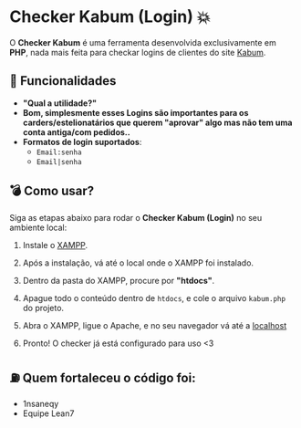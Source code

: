 # Checker Kabum (Login) 💥

O **Checker Kabum** é uma ferramenta desenvolvida exclusivamente em **PHP**, nada mais feita para checkar logins de clientes do site [Kabum](https://kabum.com.br).

## 🧨 Funcionalidades

- **"Qual a utilidade?"**
- **Bom, simplesmente esses Logins são importantes para os carders/estelionatários que querem "aprovar" algo mas não tem uma conta antiga/com pedidos..**
- **Formatos de login suportados**:
  - `Email:senha`
  - `Email|senha`

## 💣 Como usar?

Siga as etapas abaixo para rodar o **Checker Kabum (Login)** no seu ambiente local:

1. Instale o [XAMPP](https://www.apachefriends.org/download.html).

2. Após a instalação, vá até o local onde o XAMPP foi instalado.

3. Dentro da pasta do XAMPP, procure por **"htdocs"**.

4. Apague todo o conteúdo dentro de `htdocs`, e cole o arquivo `kabum.php` do projeto.

5. Abra o XAMPP, ligue o Apache, e no seu navegador vá até a [localhost](http://localhost/)

6. Pronto! O checker já está configurado para uso <3

## ⛽ Quem fortaleceu o código foi:

- 1nsaneqy
- Equipe Lean7
